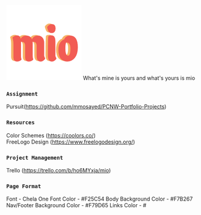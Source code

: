 <img src='./Pictures/Logo.png'>
What's mine is yours and what's yours is mio

### `Assignment` ###
Pursuit(https://github.com/mmosayed/PCNW-Portfolio-Projects)

### `Resources` ###
Color Schemes (https://coolors.co/) <br/>
FreeLogo Design (https://www.freelogodesign.org/) <br/>


### `Project Management` ###
Trello (https://trello.com/b/ho6MYxja/mio) <br/>

### `Page Format` ###
Font -  Chela One
Font Color - #F25C54
Body Background Color - #F7B267
Nav/Footer Background Color - #F79D65
Links Color - #